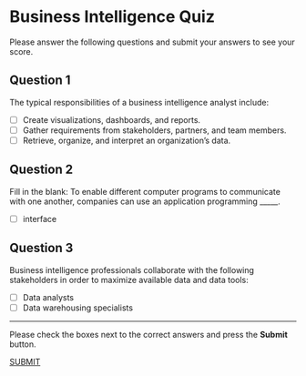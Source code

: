 # Business Intelligence Quiz

Please answer the following questions and submit your answers to see your score.

## Question 1
The typical responsibilities of a business intelligence analyst include:
- [ ] Create visualizations, dashboards, and reports.
- [ ] Gather requirements from stakeholders, partners, and team members.
- [ ] Retrieve, organize, and interpret an organization’s data.

## Question 2
Fill in the blank: To enable different computer programs to communicate with one another, companies can use an application programming _____.
- [ ] interface

## Question 3
Business intelligence professionals collaborate with the following stakeholders in order to maximize available data and data tools:
- [ ] Data analysts
- [ ] Data warehousing specialists

---

Please check the boxes next to the correct answers and press the **Submit** button.

[SUBMIT](#)  <!-- This is a placeholder link. Replace "#" with the actual submission link -->
